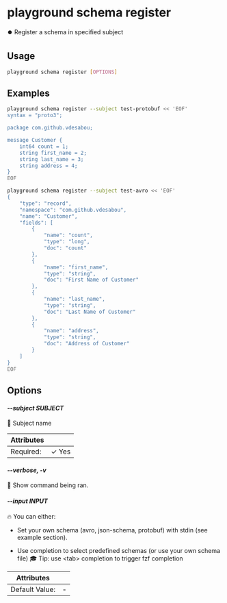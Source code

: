 # playground schema register

⏺️ Register a schema in specified subject

## Usage

```bash
playground schema register [OPTIONS]
```

## Examples

```bash
playground schema register --subject test-protobuf << 'EOF'
syntax = "proto3";

package com.github.vdesabou;

message Customer {
    int64 count = 1;
    string first_name = 2;
    string last_name = 3;
    string address = 4;
}
EOF

playground schema register --subject test-avro << 'EOF'
{
    "type": "record",
    "namespace": "com.github.vdesabou",
    "name": "Customer",
    "fields": [
        {
            "name": "count",
            "type": "long",
            "doc": "count"
        },
        {
            "name": "first_name",
            "type": "string",
            "doc": "First Name of Customer"
        },
        {
            "name": "last_name",
            "type": "string",
            "doc": "Last Name of Customer"
        },
        {
            "name": "address",
            "type": "string",
            "doc": "Address of Customer"
        }
    ]
}
EOF

```

## Options

#### *--subject SUBJECT*

📛 Subject name

| Attributes      | &nbsp;
|-----------------|-------------
| Required:       | ✓ Yes

#### *--verbose, -v*

🐞 Show command being ran.

#### *--input INPUT*

🔥 You can either:  
  
* Set your own schema (avro, json-schema, protobuf) with stdin (see example section).   
  
* Use completion to select predefined schemas (or use your own schema file) 🎓 Tip: use \<tab\> completion to trigger fzf completion

| Attributes      | &nbsp;
|-----------------|-------------
| Default Value:  | -


